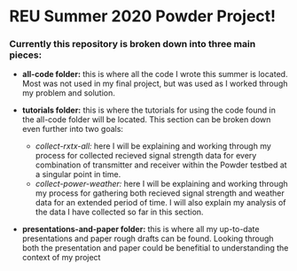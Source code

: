 # REU Summer 2020 Powder Project! #
### Currently this repository is broken down into three main pieces: ###
* **all-code folder:** this is where all the code I wrote this summer is located. Most was not used in my final project, but was used as I worked through my problem and solution.

* **tutorials folder:** this is where the tutorials for using the code found in the all-code folder will be located. This section can be broken down even further into two goals:
  * *collect-rxtx-all:* here I will be explaining and working through my process for collected recieved signal strength data for every combination of transmitter and receiver within the Powder testbed at a singular point in time.
  * *collect-power-weather:* here I will be explaining and working through my process for gathering both recieved signal strength and weather data for an extended period of time. I will also explain my analysis of the data I have collected so far in this section. 
  
* **presentations-and-paper folder:** this is where all my up-to-date presentations and paper rough drafts can be found. Looking through both the presentation and paper could be benefitial to understanding the context of my project
